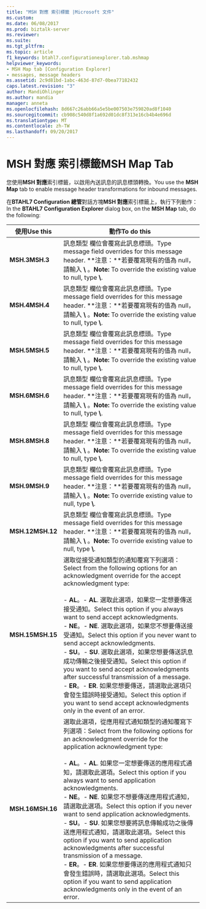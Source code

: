 ```yaml
---
title: "MSH 對應 索引標籤 |Microsoft 文件"
ms.custom: 
ms.date: 06/08/2017
ms.prod: biztalk-server
ms.reviewer: 
ms.suite: 
ms.tgt_pltfrm: 
ms.topic: article
f1_keywords: btahl7.configurationexplorer.tab.mshmap
helpviewer_keywords:
- MSH Map tab [Configuration Explorer]
- messages, message headers
ms.assetid: 2c9d81bd-1abc-463d-87d7-0bea77182432
caps.latest.revision: "3"
author: MandiOhlinger
ms.author: mandia
manager: anneta
ms.openlocfilehash: 8d667c26abb66a5e5be007503e759820ad8f1040
ms.sourcegitcommit: cb908c540d8f1a692d01dc8f313e16cb4b4e696d
ms.translationtype: MT
ms.contentlocale: zh-TW
ms.lasthandoff: 09/20/2017
---
```

# <a name="msh-map-tab"></a><span data-ttu-id="dab6b-102">MSH 對應 索引標籤</span><span class="sxs-lookup"><span data-stu-id="dab6b-102">MSH Map Tab</span></span>
<span data-ttu-id="dab6b-103">您使用**MSH 對應**索引標籤，以啟用內送訊息的訊息標頭轉換。</span><span class="sxs-lookup"><span data-stu-id="dab6b-103">You use the **MSH Map** tab to enable message header transformations for inbound messages.</span></span>  
  
 <span data-ttu-id="dab6b-104">在**BTAHL7 Configuration 總管**對話方塊**MSH 對應**索引標籤上，執行下列動作：</span><span class="sxs-lookup"><span data-stu-id="dab6b-104">In the **BTAHL7 Configuration Explorer** dialog box, on the **MSH Map** tab, do the following:</span></span>  
  
|<span data-ttu-id="dab6b-105">使用</span><span class="sxs-lookup"><span data-stu-id="dab6b-105">Use this</span></span>|<span data-ttu-id="dab6b-106">動作</span><span class="sxs-lookup"><span data-stu-id="dab6b-106">To do this</span></span>|  
|--------------|----------------|  
|<span data-ttu-id="dab6b-107">**MSH.3**</span><span class="sxs-lookup"><span data-stu-id="dab6b-107">**MSH.3**</span></span>|<span data-ttu-id="dab6b-108">訊息類型 欄位會覆寫此訊息標頭。</span><span class="sxs-lookup"><span data-stu-id="dab6b-108">Type message field overrides for this message header.</span></span> <span data-ttu-id="dab6b-109">**注意：**若要覆寫現有的值為 null，請輸入 **\\** 。</span><span class="sxs-lookup"><span data-stu-id="dab6b-109">**Note:**  To override the existing value to null, type **\\**.</span></span>|  
|<span data-ttu-id="dab6b-110">**MSH.4**</span><span class="sxs-lookup"><span data-stu-id="dab6b-110">**MSH.4**</span></span>|<span data-ttu-id="dab6b-111">訊息類型 欄位會覆寫此訊息標頭。</span><span class="sxs-lookup"><span data-stu-id="dab6b-111">Type message field overrides for this message header.</span></span> <span data-ttu-id="dab6b-112">**注意：**若要覆寫現有的值為 null，請輸入 **\\** 。</span><span class="sxs-lookup"><span data-stu-id="dab6b-112">**Note:**  To override the existing value to null, type **\\**.</span></span>|  
|<span data-ttu-id="dab6b-113">**MSH.5**</span><span class="sxs-lookup"><span data-stu-id="dab6b-113">**MSH.5**</span></span>|<span data-ttu-id="dab6b-114">訊息類型 欄位會覆寫此訊息標頭。</span><span class="sxs-lookup"><span data-stu-id="dab6b-114">Type message field overrides for this message header.</span></span> <span data-ttu-id="dab6b-115">**注意：**若要覆寫現有的值為 null，請輸入 **\\** 。</span><span class="sxs-lookup"><span data-stu-id="dab6b-115">**Note:**  To override the existing value to null, type **\\**.</span></span>|  
|<span data-ttu-id="dab6b-116">**MSH.6**</span><span class="sxs-lookup"><span data-stu-id="dab6b-116">**MSH.6**</span></span>|<span data-ttu-id="dab6b-117">訊息類型 欄位會覆寫此訊息標頭。</span><span class="sxs-lookup"><span data-stu-id="dab6b-117">Type message field overrides for this message header.</span></span> <span data-ttu-id="dab6b-118">**注意：**若要覆寫現有的值為 null，請輸入 **\\** 。</span><span class="sxs-lookup"><span data-stu-id="dab6b-118">**Note:**  To override the existing value to null, type **\\**.</span></span>|  
|<span data-ttu-id="dab6b-119">**MSH.8**</span><span class="sxs-lookup"><span data-stu-id="dab6b-119">**MSH.8**</span></span>|<span data-ttu-id="dab6b-120">訊息類型 欄位會覆寫此訊息標頭。</span><span class="sxs-lookup"><span data-stu-id="dab6b-120">Type message field overrides for this message header.</span></span> <span data-ttu-id="dab6b-121">**注意：**若要覆寫現有的值為 null，請輸入 **\\** 。</span><span class="sxs-lookup"><span data-stu-id="dab6b-121">**Note:**  To override the existing value to null, type **\\**.</span></span>|  
|<span data-ttu-id="dab6b-122">**MSH.9**</span><span class="sxs-lookup"><span data-stu-id="dab6b-122">**MSH.9**</span></span>|<span data-ttu-id="dab6b-123">訊息類型 欄位會覆寫此訊息標頭。</span><span class="sxs-lookup"><span data-stu-id="dab6b-123">Type message field overrides for this message header.</span></span> <span data-ttu-id="dab6b-124">**注意：**若要覆寫現有的值為 null，請輸入 **\\** 。</span><span class="sxs-lookup"><span data-stu-id="dab6b-124">**Note:**  To override existing value to null, type **\\**.</span></span>|  
|<span data-ttu-id="dab6b-125">**MSH.12**</span><span class="sxs-lookup"><span data-stu-id="dab6b-125">**MSH.12**</span></span>|<span data-ttu-id="dab6b-126">訊息類型 欄位會覆寫此訊息標頭。</span><span class="sxs-lookup"><span data-stu-id="dab6b-126">Type message field overrides for this message header.</span></span> <span data-ttu-id="dab6b-127">**注意：**若要覆寫現有的值為 null，請輸入 **\\** 。</span><span class="sxs-lookup"><span data-stu-id="dab6b-127">**Note:**  To override existing value to null, type **\\**.</span></span>|  
|<span data-ttu-id="dab6b-128">**MSH.15**</span><span class="sxs-lookup"><span data-stu-id="dab6b-128">**MSH.15**</span></span>|<span data-ttu-id="dab6b-129">選取從接受通知類型的通知覆寫下列選項：</span><span class="sxs-lookup"><span data-stu-id="dab6b-129">Select from the following options for an acknowledgment override for the accept acknowledgment type:</span></span><br /><br /> <span data-ttu-id="dab6b-130">-   **AL**。</span><span class="sxs-lookup"><span data-stu-id="dab6b-130">-   **AL**.</span></span> <span data-ttu-id="dab6b-131">選取此選項，如果您一定想要傳送接受通知。</span><span class="sxs-lookup"><span data-stu-id="dab6b-131">Select this option if you always want to send accept acknowledgments.</span></span><br /><span data-ttu-id="dab6b-132">-   **NE**。</span><span class="sxs-lookup"><span data-stu-id="dab6b-132">-   **NE**.</span></span> <span data-ttu-id="dab6b-133">選取此選項，如果您不想要傳送接受通知。</span><span class="sxs-lookup"><span data-stu-id="dab6b-133">Select this option if you never want to send accept acknowledgments.</span></span><br /><span data-ttu-id="dab6b-134">-   **SU**。</span><span class="sxs-lookup"><span data-stu-id="dab6b-134">-   **SU**.</span></span> <span data-ttu-id="dab6b-135">選取此選項，如果您想要傳送訊息成功傳輸之後接受通知。</span><span class="sxs-lookup"><span data-stu-id="dab6b-135">Select this option if you want to send accept acknowledgments after successful transmission of a message.</span></span><br /><span data-ttu-id="dab6b-136">-   **ER**。</span><span class="sxs-lookup"><span data-stu-id="dab6b-136">-   **ER**.</span></span> <span data-ttu-id="dab6b-137">如果您想要傳送，請選取此選項只會發生錯誤時接受通知。</span><span class="sxs-lookup"><span data-stu-id="dab6b-137">Select this option if you want to send accept acknowledgments only in the event of an error.</span></span>|  
|<span data-ttu-id="dab6b-138">**MSH.16**</span><span class="sxs-lookup"><span data-stu-id="dab6b-138">**MSH.16**</span></span>|<span data-ttu-id="dab6b-139">選取此選項，從應用程式通知類型的通知覆寫下列選項：</span><span class="sxs-lookup"><span data-stu-id="dab6b-139">Select from the following options for an acknowledgment override for the application acknowledgment type:</span></span><br /><br /> <span data-ttu-id="dab6b-140">-   **AL**。</span><span class="sxs-lookup"><span data-stu-id="dab6b-140">-   **AL**.</span></span> <span data-ttu-id="dab6b-141">如果您一定想要傳送的應用程式通知，請選取此選項。</span><span class="sxs-lookup"><span data-stu-id="dab6b-141">Select this option if you always want to send application acknowledgments.</span></span><br /><span data-ttu-id="dab6b-142">-   **NE**。</span><span class="sxs-lookup"><span data-stu-id="dab6b-142">-   **NE**.</span></span> <span data-ttu-id="dab6b-143">如果您不想要傳送應用程式通知，請選取此選項。</span><span class="sxs-lookup"><span data-stu-id="dab6b-143">Select this option if you never want to send application acknowledgments.</span></span><br /><span data-ttu-id="dab6b-144">-   **SU**。</span><span class="sxs-lookup"><span data-stu-id="dab6b-144">-   **SU**.</span></span> <span data-ttu-id="dab6b-145">如果您想要將訊息傳輸成功之後傳送應用程式通知，請選取此選項。</span><span class="sxs-lookup"><span data-stu-id="dab6b-145">Select this option if you want to send application acknowledgments after successful transmission of a message.</span></span><br /><span data-ttu-id="dab6b-146">-   **ER**。</span><span class="sxs-lookup"><span data-stu-id="dab6b-146">-   **ER**.</span></span> <span data-ttu-id="dab6b-147">如果您想要傳送的應用程式通知只會發生錯誤時，請選取此選項。</span><span class="sxs-lookup"><span data-stu-id="dab6b-147">Select this option if you want to send application acknowledgments only in the event of an error.</span></span>|